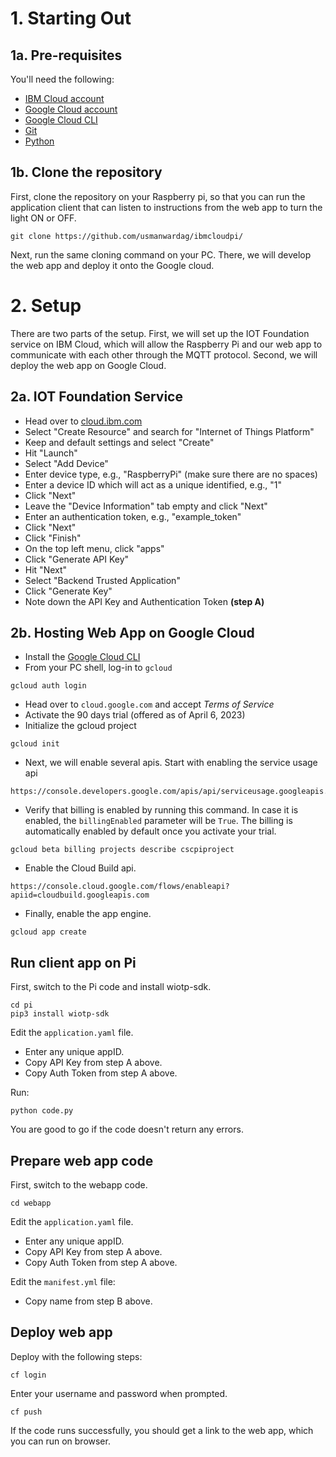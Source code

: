 
# 1. Starting Out

## 1a. Pre-requisites
You'll need the following:
* [IBM Cloud account](https://console.ng.bluemix.net/registration/)
* [Google Cloud account](https://cloud.google.com/)
* [Google Cloud CLI](https://cloud.google.com/sdk/docs/install)
* [Git](https://git-scm.com/downloads)
* [Python](https://www.python.org/downloads/)

## 1b. Clone the repository

First, clone the repository on your Raspberry pi, so that you can run the application client that can listen to instructions from the web app to turn the light ON or OFF.
 ```
git clone https://github.com/usmanwardag/ibmcloudpi/
 ```
 
Next, run the same cloning command on your PC. There, we will develop the web app and deploy it onto the Google cloud.

# 2. Setup

There are two parts of the setup. First, we will set up the IOT Foundation service on IBM Cloud, which will allow the Raspberry Pi and our web app to communicate with each other through the MQTT protocol. Second, we will deploy the web app on Google Cloud.

## 2a. IOT Foundation Service

- Head over to [cloud.ibm.com](https://cloud.ibm.com/)
- Select "Create Resource" and search for "Internet of Things Platform"
- Keep and default settings and select "Create"
- Hit "Launch"
- Select "Add Device"
- Enter device type, e.g., "RaspberryPi" (make sure there are no spaces)
- Enter a device ID which will act as a unique identified, e.g., "1"
- Click "Next"
- Leave the "Device Information" tab empty and click "Next"
- Enter an authentication token, e.g., "example_token"
- Click "Next"
- Click "Finish"
- On the top left menu, click "apps"
- Click "Generate API Key"
- Hit "Next"
- Select "Backend Trusted Application"
- Click "Generate Key"
- Note down the API Key and Authentication Token **(step A)**

## 2b. Hosting Web App on Google Cloud
- Install the [Google Cloud CLI](https://cloud.google.com/sdk/docs/install)
- From your PC shell, log-in to `gcloud`
```
gcloud auth login
```
- Head over to `cloud.google.com` and accept *Terms of Service*
- Activate the 90 days trial (offered as of April 6, 2023)
- Initialize the gcloud project
```
gcloud init
```
- Next, we will enable several apis. Start with enabling the service usage api
```
https://console.developers.google.com/apis/api/serviceusage.googleapis.com/
```
- Verify that billing is enabled by running this command. In case it is enabled, the `billingEnabled` parameter will be `True`. The billing is automatically enabled by default once you activate your trial.
```
gcloud beta billing projects describe cscpiproject
```
- Enable the Cloud Build api.
```
https://console.cloud.google.com/flows/enableapi?apiid=cloudbuild.googleapis.com
```
- Finally, enable the app engine.
```
gcloud app create
```

## Run client app on Pi

First, switch to the Pi code and install wiotp-sdk.
 ```
cd pi
pip3 install wiotp-sdk
 ```
Edit the `application.yaml` file.

- Enter any unique appID.
- Copy API Key from step A above.
- Copy Auth Token from step A above.

Run:
 ```
python code.py
 ```
 
You are good to go if the code doesn't return any errors.
 
## Prepare web app code

First, switch to the webapp code.
 ```
cd webapp
 ```   

Edit the `application.yaml` file.

- Enter any unique appID.
- Copy API Key from step A above.
- Copy Auth Token from step A above.

Edit the `manifest.yml` file:

- Copy name from step B above.

## Deploy web app

Deploy with the following steps:

```
cf login
```
Enter your username and password when prompted.
```
cf push
```

If the code runs successfully, you should get a link to the web app, which you can run on browser.

  
